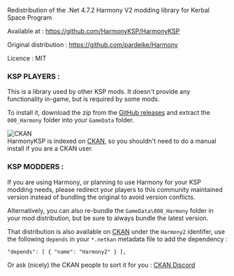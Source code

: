 Redistribution of the .Net 4.7.2 Harmony V2 modding library for Kerbal Space Program

Available at : https://github.com/HarmonyKSP/HarmonyKSP

Original distribution : https://github.com/pardeike/Harmony

Licence : MIT

### KSP PLAYERS :
This is a library used by other KSP mods. It doesn't provide any functionality in-game, but is required by some mods.

To install it, download the zip from the [GitHub releases](https://github.com/KSPModdingLibs/HarmonyKSP/releases) and extract the `000_Harmony` folder into your 
`GameData` folder.

![CKAN](https://raw.githubusercontent.com/KSP-CKAN/CKAN/master/assets/ckan-indexed.svg)\
HarmonyKSP is indexed on [CKAN](https://github.com/KSP-CKAN/CKAN), so you shouldn't need to do a manual install if you are a CKAN user.

### KSP MODDERS :
If you are using Harmony, or planning to use Harmony for your KSP modding needs, please redirect your players to this community maintained version instead of bundling the original to avoid version conflicts.

Alternatively, you can also re-bundle the `GameData\000_Harmony` folder in your mod distribution, but be sure to always bundle the latest version.

That distribution is also available on [CKAN](https://github.com/KSP-CKAN/NetKAN/blob/master/NetKAN/Harmony2.netkan) under the `Harmony2` identifer, use the following `depends` in your `*.netkan` metadata file to add the dependency :
```
"depends": [ { "name": "Harmony2" } ],
```
Or ask (nicely) the CKAN people to sort it for you : [CKAN Discord](https://discord.gg/Mb4nXQD) 

